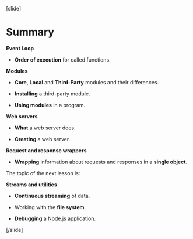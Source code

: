 [slide]

# Summary

**Event Loop**

- **Order of execution** for called functions.

**Modules**

- **Core**, **Local** and **Third-Party** modules and their differences.

- **Installing** a third-party module.

- **Using modules** in a program.

**Web servers**

- **What** a web server does.

- **Creating** a web server.

**Request and response wrappers**

- **Wrapping** information about requests and responses in a **single object**.

The topic of the next lesson is:

**Streams and utilities**

- **Continuous streaming** of data.

- Working with the **file system**.

- **Debugging** a Node.js application.

[/slide]
